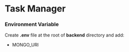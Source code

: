 # Task Manager

### Environment Variable
Create **.env** file at the root of **backend** directory and add:
- MONGO_URI